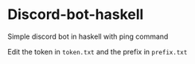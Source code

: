 # Discord-bot-haskell
Simple discord bot in haskell with ping command

Edit the token in `token.txt` and the prefix in `prefix.txt`
